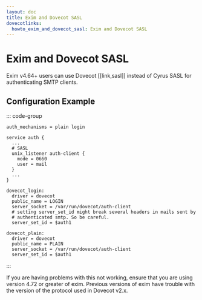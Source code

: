 ```yaml
---
layout: doc
title: Exim and Dovecot SASL
dovecotlinks:
  howto_exim_and_dovecot_sasl: Exim and Dovecot SASL
---
```


# Exim and Dovecot SASL

Exim v4.64+ users can use Dovecot [[link,sasl]] instead of Cyrus SASL for
authenticating SMTP clients.

## Configuration Example

::: code-group
```[dovecot.conf]
auth_mechanisms = plain login

service auth {
  ...
  # SASL
  unix_listener auth-client {
    mode = 0660
    user = mail
  }
  ...
}
```

```[exim.conf]
dovecot_login:
  driver = dovecot
  public_name = LOGIN
  server_socket = /var/run/dovecot/auth-client
  # setting server_set_id might break several headers in mails sent by
  # authenticated smtp. So be careful.
  server_set_id = $auth1

dovecot_plain:
  driver = dovecot
  public_name = PLAIN
  server_socket = /var/run/dovecot/auth-client
  server_set_id = $auth1
```
:::

If you are having problems with this not working, ensure that you are using
version 4.72 or greater of exim. Previous versions of exim have trouble with
the version of the protocol used in Dovecot v2.x.
